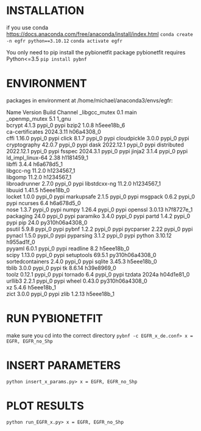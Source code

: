 
# INSTALLATION

if you use conda
https://docs.anaconda.com/free/anaconda/install/index.html
`conda create -n egfr python==3.10.12`
`conda activate egfr`

You only need to pip install the pybionetfit package
pybionetfit requires Python<=3.5
`pip install pybnf`

# ENVIRONMENT

packages in environment at /home/michael/anaconda3/envs/egfr:

Name                    Version                   Build  Channel
_libgcc_mutex             0.1                        main  
_openmp_mutex             5.1                       1_gnu  
bcrypt                    4.1.3                    pypi_0    pypi
bzip2                     1.0.8                h5eee18b_6  
ca-certificates           2024.3.11            h06a4308_0  
cffi                      1.16.0                   pypi_0    pypi
click                     8.1.7                    pypi_0    pypi
cloudpickle               3.0.0                    pypi_0    pypi
cryptography              42.0.7                   pypi_0    pypi
dask                      2022.12.1                pypi_0    pypi
distributed               2022.12.1                pypi_0    pypi
fsspec                    2024.3.1                 pypi_0    pypi
jinja2                    3.1.4                    pypi_0    pypi
ld_impl_linux-64          2.38                 h1181459_1  
libffi                    3.4.4                h6a678d5_1  
libgcc-ng                 11.2.0               h1234567_1  
libgomp                   11.2.0               h1234567_1  
libroadrunner             2.7.0                    pypi_0    pypi
libstdcxx-ng              11.2.0               h1234567_1  
libuuid                   1.41.5               h5eee18b_0  
locket                    1.0.0                    pypi_0    pypi
markupsafe                2.1.5                    pypi_0    pypi
msgpack                   0.6.2                    pypi_0    pypi
ncurses                   6.4                  h6a678d5_0  
nose                      1.3.7                    pypi_0    pypi
numpy                     1.26.4                   pypi_0    pypi
openssl                   3.0.13               h7f8727e_1  
packaging                 24.0                     pypi_0    pypi
paramiko                  3.4.0                    pypi_0    pypi
partd                     1.4.2                    pypi_0    pypi
pip                       24.0            py310h06a4308_0  
psutil                    5.9.8                    pypi_0    pypi
pybnf                     1.2.2                    pypi_0    pypi
pycparser                 2.22                     pypi_0    pypi
pynacl                    1.5.0                    pypi_0    pypi
pyparsing                 3.1.2                    pypi_0    pypi
python                    3.10.12              h955ad1f_0  
pyyaml                    6.0.1                    pypi_0    pypi
readline                  8.2                  h5eee18b_0  
scipy                     1.13.0                   pypi_0    pypi
setuptools                69.5.1          py310h06a4308_0  
sortedcontainers          2.4.0                    pypi_0    pypi
sqlite                    3.45.3               h5eee18b_0  
tblib                     3.0.0                    pypi_0    pypi
tk                        8.6.14               h39e8969_0  
toolz                     0.12.1                   pypi_0    pypi
tornado                   6.4                      pypi_0    pypi
tzdata                    2024a                h04d1e81_0  
urllib3                   2.2.1                    pypi_0    pypi
wheel                     0.43.0          py310h06a4308_0  
xz                        5.4.6                h5eee18b_1  
zict                      3.0.0                    pypi_0    pypi
zlib                      1.2.13               h5eee18b_1  

# RUN PYBIONETFIT
make sure you cd into the correct directory
`pybnf -c EGFR_x_de.conf> x = EGFR, EGFR_no_Shp`

# INSERT PARAMETERS

`python insert_x_params.py> x = EGFR, EGFR_no_Shp`

# PLOT RESULTS

`python run_EGFR_x.py> x = EGFR, EGFR_no_Shp`
